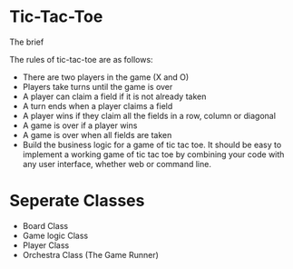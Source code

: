 # Tic-Tac-Toe
The brief

The rules of tic-tac-toe are as follows:

* There are two players in the game (X and O)
* Players take turns until the game is over
* A player can claim a field if it is not already taken
* A turn ends when a player claims a field
* A player wins if they claim all the fields in a row, column or diagonal
* A game is over if a player wins
* A game is over when all fields are taken
* Build the business logic for a game of tic tac toe. It should be easy to implement a working game of tic tac toe by combining your code with any user interface, whether web or command line.

# Seperate Classes
* Board Class
* Game logic Class
* Player Class
* Orchestra Class (The Game Runner)